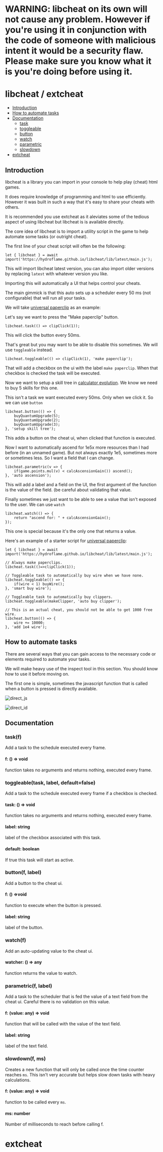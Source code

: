 # WARNING: libcheat on its own will not cause any problem. However if you're using it in conjunction with the code of someone with malicious intent it would be a security flaw. Please make sure you know what it is you're doing before using it.

# libcheat / extcheat

- [Introduction](#Introduction)
- [How to automate tasks](#How-to-automate-tasks)
- [Documentation](#Documentation)
	- [task](#task)
	- [toggleable](#toggleable)
	- [button](#button)
	- [watch](#watch)
	- [parametric](#parametric)
	- [slowdown](#slowdown)
- [extcheat](#extcheat)

## Introduction

libcheat is a library you can import in your console to help play (cheat) html games.

It does require knowledge of programming and html to use efficiently. However it was built in such a way that it's easy to share your cheats with others.

It is recommended you use extcheat as it aleviates some of the tedious aspect of using libcheat but libcheat is is available directly.

The core idea of libcheat is to import a utility script in the game to help automate some tasks (or outright cheat).

The first line of your cheat script will often be the following:

	let { libcheat } = await import('https://hydroflame.github.io/libcheat/lib/latest/main.js');

This will import libcheat latest version, you can also import older versions by replacing `latest` with whatever version you like.

Importing this will automatically a UI that helps control your cheats.

The main gimmick is that this auto sets up a scheduler every 50 ms (not configurable) that will run all your tasks.

We will take [universal paperclip](https://www.decisionproblem.com/paperclips/index2.html) as an example:

Let's say we want to press the "Make paperclip" button.

	libcheat.task(() => clipClick(1));

This will click the button every 50ms.

That's great but you may want to be able to disable this sometimes. We will use `toggleable` instead.

	libcheat.toggleable(() => clipClick(1), 'make paperclip');

That will add a checkbox on the ui with the label `make paperclip`. When that checkbox is checked the task will be executed.

Now we want to setup a skill tree in [calculator evolution](https://spotky1004.com/Calculator-Evolution/). We know we need to buy 5 skills for this one.

This isn't a task we want executed every 50ms. Only when we click it. So we can use `button`

	libcheat.button(() => {
		buyQuantumUpgrade(5);
		buyQuantumUpgrade(2);
		buyQuantumUpgrade(3);
	}, 'setup skill tree');

This adds a button on the cheat ui, when clicked that function is executed.

Now I want to automatically ascend for 1e5x more resources than I had before (in an unnamed game). But not always exactly 1e5, sometimes more or sometimes less. So I want a field that I can change.

	libcheat.parametric(v => {
		if(game.points.mul(v) < calcAscensionGain()) ascend();
	}, 'auto ascension');

This will add a label and a field on the UI, the first argument of the function is the value of the field. (be careful about validating that value.

Finally sometimes we just want to be able to see a value that isn't exposed to the user. We can use `watch`

	libcheat.watch(() => {
		return "ascend for: " + calcAscensionGain();
	});

This one is special because it's the only one that returns a value.

Here's an example of a starter script for [universal paperclip](https://www.decisionproblem.com/paperclips/index2.html):

	let { libcheat } = await import('https://hydroflame.github.io/libcheat/lib/latest/main.js');

	// Always make paperclips.
	libcheat.task(()=>clipClick(1));

	// Toggleable task to automatically buy wire when we have none.
	libcheat.toggleable(() => {
		if(wire < 1) buyWire();
	}, 'smart buy wire');

	// Toggleable task to automatically buy clippers.
	libcheat.toggleable(makeClipper, 'auto buy clipper');

	// This is an actual cheat, you should not be able to get 1000 free wire.
	libcheat.button(() => {
		wire += 10000;
	}, 'add 1e4 wire');

## How to automate tasks

There are several ways that you can gain access to the necessary code or
elements required to automate your tasks.

We will make heavy use of the inspect tool in this section. You should know how
to use it before moving on.

The first one is simple, sometimes the javascript function that is called when a
button is pressed is directly available.

![direct_js](/doc/direct_js/png)

![direct_id](/doc/direct_id/png)

## Documentation

### task(f)
Add a task to the schedule executed every frame.
#### f: () => void
function takes no arguments and returns nothing, executed every frame.

### toggleable(task, label, default=false)
Add a task to the schedule executed every frame if a checkbox is checked.
#### task: () => void
function takes no arguments and returns nothing, executed every frame.
#### label: string
label of the checkbox associated with this task.
#### default: boolean
If true this task will start as active.

### button(f, label)
Add a button to the cheat ui.
#### f: () =>void
function to execute when the button is pressed.
#### label: string
label of the button.

### watch(f)
Add an auto-updating value to the cheat ui.
#### watcher: () => any
function returns the value to watch.

### parametric(f, label)
Add a task to the scheduler that is fed the value of a text field from the cheat ui. Careful there is no validation on this value.
#### f: (value: any) => void
function that will be called with the value of the text field.
#### label: string
label of the text field.

### slowdown(f, ms)
Creates a new function that will only be called once the time counter reaches
`ms`. This isn't very accurate but helps slow down tasks with heavy calculations.
#### f: (value: any) => void
function to be called every `ms`.
#### ms: number
Number of milliseconds to reach before calling f.


# extcheat

